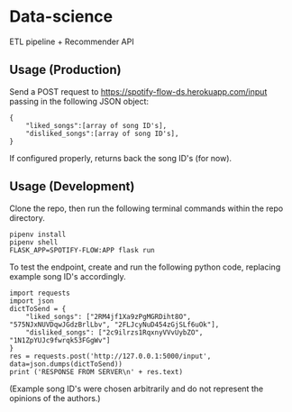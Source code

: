 # Data-science
ETL pipeline + Recommender API

## Usage (Production)

Send a POST request to https://spotify-flow-ds.herokuapp.com/input passing in the following JSON object:

```
{
    "liked_songs":[array of song ID's],
    "disliked_songs":[array of song ID's],
}
```

If configured properly, returns back the song ID's (for now).

## Usage (Development)

Clone the repo, then run the following terminal commands within the repo directory.

```
pipenv install
pipenv shell
FLASK_APP=SPOTIFY-FLOW:APP flask run
```

To test the endpoint, create and run the following python code, replacing example song ID's accordingly.

```
import requests
import json
dictToSend = {
    "liked_songs": ["2RM4jf1Xa9zPgMGRDiht8O", "575NJxNUVDqwJGdzBrlLbv", "2FLJcyNuD454zGjSLf6uOk"],
    "disliked_songs": ["2c9ilrzs1RqxnyVVvUybZO", "1N1ZpYUJc9fwrqk53FGgWv"]
}
res = requests.post('http://127.0.0.1:5000/input', data=json.dumps(dictToSend))
print ('RESPONSE FROM SERVER\n' + res.text)
```

(Example song ID's were chosen arbitrarily and do not represent the opinions of the authors.)
